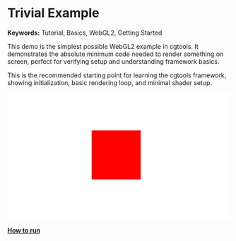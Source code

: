 # Trivial Example

**Keywords:** Tutorial, Basics, WebGL2, Getting Started

This demo is the simplest possible WebGL2 example in cgtools. It demonstrates the absolute minimum code needed to render something on screen, perfect for verifying setup and understanding framework basics.

This is the recommended starting point for learning the cgtools framework, showing initialization, basic rendering loop, and minimal shader setup.

![image](./showcase.png)

**[How to run](../how_to_run.md)**
